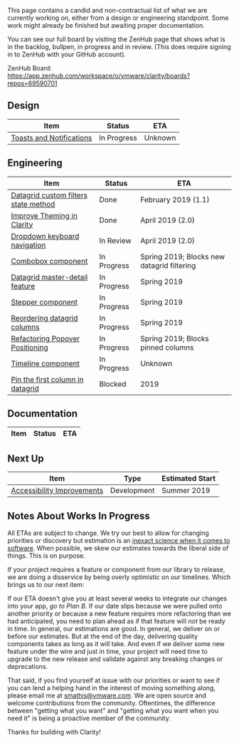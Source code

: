 This page contains a candid and non-contractual list of what we are currently working on, either from a design or engineering standpoint. Some work might already be finished but awaiting proper documentation.

You can see our full board by visiting the ZenHub page that shows what is in the backlog, bullpen, in progress and in review. (This does require signing in to ZenHub with your GitHub account).

ZenHub Board: https://app.zenhub.com/workspace/o/vmware/clarity/boards?repos=69590701

## Design
Item|Status|ETA
----|----|----
[Toasts and Notifications](https://github.com/vmware/clarity/issues/365)|In Progress|Unknown


## Engineering
Item|Status|ETA
----|----|----
[Datagrid custom filters state method](https://github.com/vmware/clarity/issues/3066)|Done|February 2019 (1.1)
[Improve Theming in Clarity](https://github.com/vmware/clarity/issues/2770)|Done|April 2019 (2.0)
[Dropdown keyboard navigation](https://github.com/vmware/clarity/issues/2543)|In Review|April 2019 (2.0)
[Combobox component](https://github.com/vmware/clarity/issues/248)|In Progress|Spring 2019; Blocks new datagrid filtering
[Datagrid master-detail feature](https://github.com/vmware/clarity/issues/2005)|In Progress|Spring 2019
[Stepper component](https://github.com/vmware/clarity/issues/2503)|In Progress|Spring 2019
[Reordering datagrid columns](https://github.com/vmware/clarity/issues/1771)|In Progress|Spring 2019
[Refactoring Popover Positioning](https://github.com/vmware/clarity/issues/2683)|In Progress|Spring 2019; Blocks pinned columns
[Timeline component](https://github.com/vmware/clarity/issues/1633)|In Progress|Unknown
[Pin the first column in datagrid](https://github.com/vmware/clarity/issues/1586)|Blocked|2019

## Documentation
Item|Status|ETA
----|----|----

## Next Up
Item|Type|Estimated Start
----|----|----
[Accessibility Improvements](https://github.com/vmware/clarity/labels/Accessibility)|Development|Summer 2019

## Notes About Works In Progress

All ETAs are subject to change. We try our best to allow for changing priorities or discovery but estimation is an [inexact science when it comes to software](https://techcrunch.com/2016/04/30/estimate-thrice-develop-once/). When possible, we skew our estimates towards the liberal side of things. This is on purpose.

If your project requires a feature or component from our library to release, we are doing a disservice by being overly optimistic on our timelines. Which brings us to our next item:

If our ETA doesn't give you at least several weeks to integrate our changes into your app, _go to Plan B_. If our date slips because we were pulled onto another priority or because a new feature requires more refactoring than we had anticipated, you need to plan ahead as if that feature will _not_ be ready in time. In general, our estimations are good. In general, we deliver on or before our estimates. But at the end of the day, delivering quality components takes as long as it will take. And even if we deliver some new feature under the wire and just in time, your project will need time to upgrade to the new release and validate against any breaking changes or deprecations.

That said, if you find yourself at issue with our priorities or want to see if you can lend a helping hand in the interest of moving something along, please email me at [smathis@vmware.com](mailto:smathis@vmware.coml). We are open source and welcome contributions from the community. Oftentimes, the difference between "getting what you want" and "getting what you want when you need it" is being a proactive member of the community.

Thanks for building with Clarity!
